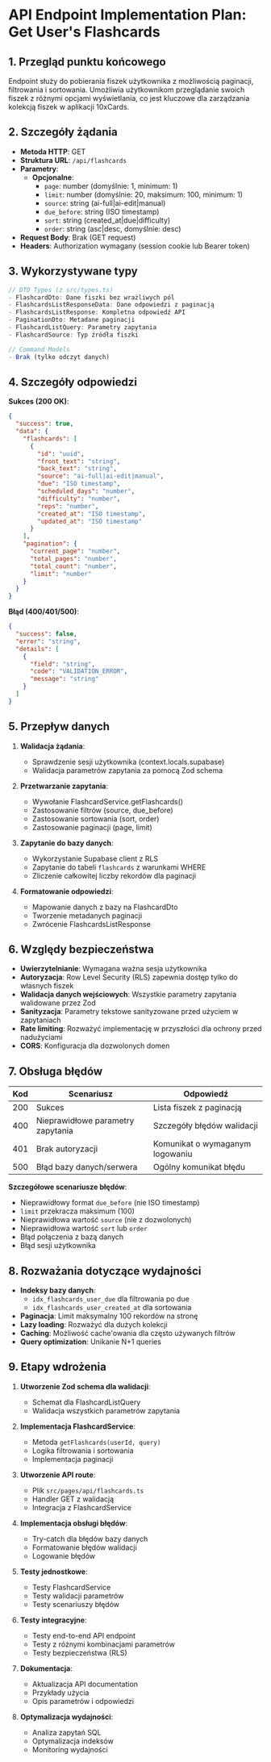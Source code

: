 # API Endpoint Implementation Plan: Get User's Flashcards

## 1. Przegląd punktu końcowego

Endpoint służy do pobierania fiszek użytkownika z możliwością paginacji, filtrowania i sortowania. Umożliwia użytkownikom przeglądanie swoich fiszek z różnymi opcjami wyświetlania, co jest kluczowe dla zarządzania kolekcją fiszek w aplikacji 10xCards.

## 2. Szczegóły żądania

- **Metoda HTTP**: GET
- **Struktura URL**: `/api/flashcards`
- **Parametry**:
  - **Opcjonalne**:
    - `page`: number (domyślnie: 1, minimum: 1)
    - `limit`: number (domyślnie: 20, maksimum: 100, minimum: 1)
    - `source`: string (ai-full|ai-edit|manual)
    - `due_before`: string (ISO timestamp)
    - `sort`: string (created_at|due|difficulty)
    - `order`: string (asc|desc, domyślnie: desc)
- **Request Body**: Brak (GET request)
- **Headers**: Authorization wymagany (session cookie lub Bearer token)

## 3. Wykorzystywane typy

```typescript
// DTO Types (z src/types.ts)
- FlashcardDto: Dane fiszki bez wrażliwych pól
- FlashcardsListResponseData: Dane odpowiedzi z paginacją
- FlashcardsListResponse: Kompletna odpowiedź API
- PaginationDto: Metadane paginacji
- FlashcardListQuery: Parametry zapytania
- FlashcardSource: Typ źródła fiszki

// Command Models
- Brak (tylko odczyt danych)
```

## 4. Szczegóły odpowiedzi

**Sukces (200 OK)**:

```json
{
  "success": true,
  "data": {
    "flashcards": [
      {
        "id": "uuid",
        "front_text": "string",
        "back_text": "string",
        "source": "ai-full|ai-edit|manual",
        "due": "ISO timestamp",
        "scheduled_days": "number",
        "difficulty": "number",
        "reps": "number",
        "created_at": "ISO timestamp",
        "updated_at": "ISO timestamp"
      }
    ],
    "pagination": {
      "current_page": "number",
      "total_pages": "number",
      "total_count": "number",
      "limit": "number"
    }
  }
}
```

**Błąd (400/401/500)**:

```json
{
  "success": false,
  "error": "string",
  "details": [
    {
      "field": "string",
      "code": "VALIDATION_ERROR",
      "message": "string"
    }
  ]
}
```

## 5. Przepływ danych

1. **Walidacja żądania**:

   - Sprawdzenie sesji użytkownika (context.locals.supabase)
   - Walidacja parametrów zapytania za pomocą Zod schema

2. **Przetwarzanie zapytania**:

   - Wywołanie FlashcardService.getFlashcards()
   - Zastosowanie filtrów (source, due_before)
   - Zastosowanie sortowania (sort, order)
   - Zastosowanie paginacji (page, limit)

3. **Zapytanie do bazy danych**:

   - Wykorzystanie Supabase client z RLS
   - Zapytanie do tabeli `flashcards` z warunkami WHERE
   - Zliczenie całkowitej liczby rekordów dla paginacji

4. **Formatowanie odpowiedzi**:
   - Mapowanie danych z bazy na FlashcardDto
   - Tworzenie metadanych paginacji
   - Zwrócenie FlashcardsListResponse

## 6. Względy bezpieczeństwa

- **Uwierzytelnianie**: Wymagana ważna sesja użytkownika
- **Autoryzacja**: Row Level Security (RLS) zapewnia dostęp tylko do własnych fiszek
- **Walidacja danych wejściowych**: Wszystkie parametry zapytania walidowane przez Zod
- **Sanityzacja**: Parametry tekstowe sanityzowane przed użyciem w zapytaniach
- **Rate limiting**: Rozważyć implementację w przyszłości dla ochrony przed nadużyciami
- **CORS**: Konfiguracja dla dozwolonych domen

## 7. Obsługa błędów

| Kod | Scenariusz                        | Odpowiedź                       |
| --- | --------------------------------- | ------------------------------- |
| 200 | Sukces                            | Lista fiszek z paginacją        |
| 400 | Nieprawidłowe parametry zapytania | Szczegóły błędów walidacji      |
| 401 | Brak autoryzacji                  | Komunikat o wymaganym logowaniu |
| 500 | Błąd bazy danych/serwera          | Ogólny komunikat błędu          |

**Szczegółowe scenariusze błędów**:

- Nieprawidłowy format `due_before` (nie ISO timestamp)
- `limit` przekracza maksimum (100)
- Nieprawidłowa wartość `source` (nie z dozwolonych)
- Nieprawidłowa wartość `sort` lub `order`
- Błąd połączenia z bazą danych
- Błąd sesji użytkownika

## 8. Rozważania dotyczące wydajności

- **Indeksy bazy danych**:
  - `idx_flashcards_user_due` dla filtrowania po due
  - `idx_flashcards_user_created_at` dla sortowania
- **Paginacja**: Limit maksymalny 100 rekordów na stronę
- **Lazy loading**: Rozważyć dla dużych kolekcji
- **Caching**: Możliwość cache'owania dla często używanych filtrów
- **Query optimization**: Unikanie N+1 queries

## 9. Etapy wdrożenia

1. **Utworzenie Zod schema dla walidacji**:

   - Schemat dla FlashcardListQuery
   - Walidacja wszystkich parametrów zapytania

2. **Implementacja FlashcardService**:

   - Metoda `getFlashcards(userId, query)`
   - Logika filtrowania i sortowania
   - Implementacja paginacji

3. **Utworzenie API route**:

   - Plik `src/pages/api/flashcards.ts`
   - Handler GET z walidacją
   - Integracja z FlashcardService

4. **Implementacja obsługi błędów**:

   - Try-catch dla błędów bazy danych
   - Formatowanie błędów walidacji
   - Logowanie błędów

5. **Testy jednostkowe**:

   - Testy FlashcardService
   - Testy walidacji parametrów
   - Testy scenariuszy błędów

6. **Testy integracyjne**:

   - Testy end-to-end API endpoint
   - Testy z różnymi kombinacjami parametrów
   - Testy bezpieczeństwa (RLS)

7. **Dokumentacja**:

   - Aktualizacja API documentation
   - Przykłady użycia
   - Opis parametrów i odpowiedzi

8. **Optymalizacja wydajności**:
   - Analiza zapytań SQL
   - Optymalizacja indeksów
   - Monitoring wydajności
